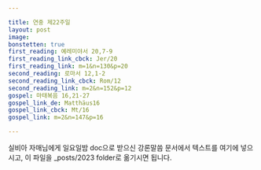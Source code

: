 ```yaml
---

title: 연중 제22주일
layout: post 
image: 
bonstetten: true
first_reading: 예레미야서 20,7-9
first_reading_link_cbck: Jer/20
first_reading_link: m=1&n=130&p=20
second_reading: 로마서 12,1-2
second_reading_link_cbck: Rom/12
second_reading_link: m=2&n=152&p=12
gospel: 마태복음 16,21-27
gospel_link_de: Matthäus16
gospel_link_cbck: Mt/16
gospel_link: m=2&n=147&p=16

---
```



실비아 자매님에게 일요일밤 doc으로 받으신
강론말씀 문서에서
텍스트를 여기에 넣으시고,
이 파일을 _posts/2023 folder로 옮기시면 됩니다.
